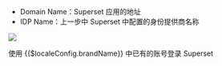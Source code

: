 <IntegrationDetailCard :title="`在 ${$localeConfig.brandName} 中配置 Superset`">

- Domain Name：Superset 应用的地址
- IDP Name：上一步中 Superset 中配置的身份提供商名称

![](~@imagesZhCn/integration/superset/3-1.png)

使用 {{$localeConfig.brandName}} 中已有的账号登录 Superset

</IntegrationDetailCard>